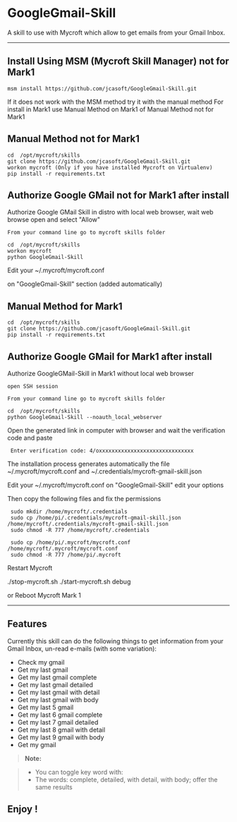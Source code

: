 GoogleGmail-Skill
===================

A skill to use with Mycroft which allow to get emails from your Gmail Inbox.

----------


Install Using MSM (Mycroft Skill Manager)  not for Mark1
-------------------

    msm install https://github.com/jcasoft/GoogleGmail-Skill.git


If it does not work with the MSM method try it with the manual method
For install in Mark1 use Manual Method on Mark1
of Manual Method not for Mark1

Manual Method not for Mark1
-------------------

    cd  /opt/mycroft/skills
    git clone https://github.com/jcasoft/GoogleGmail-Skill.git
    workon mycroft (Only if you have installed Mycroft on Virtualenv)
    pip install -r requirements.txt

Authorize Google GMail not for Mark1 after install
-------------------

Authorize Google GMail Skill in distro with local web browser, wait web browse open and select "Allow"

    From your command line go to mycroft skills folder

    cd  /opt/mycroft/skills
    workon mycroft
    python GoogleGmail-Skill


Edit your ~/.mycroft/mycroft.conf

on "GoogleGmail-Skill" section (added automatically)



Manual Method for Mark1
-------------------

    cd  /opt/mycroft/skills
    git clone https://github.com/jcasoft/GoogleGmail-Skill.git
    pip install -r requirements.txt


Authorize Google GMail for Mark1 after install
-------------------
	
Authorize GoogleGMail-Skill in Mark1 without local web browser

    open SSH session

    From your command line go to mycroft skills folder

    cd  /opt/mycroft/skills
    python GoogleGmail-Skill --noauth_local_webserver

Open the generated link in computer with browser and wait the verification code and paste

     Enter verification code: 4/oxxxxxxxxxxxxxxxxxxxxxxxxxxxxxx   


The installation process generates automatically the file ~/.mycroft/mycroft.conf and ~/.credentials/mycroft-gmail-skill.json

Edit your ~/.mycroft/mycroft.conf
on "GoogleGmail-Skill"  edit your options

Then copy the following files and fix the permissions

     sudo mkdir /home/mycroft/.credentials
     sudo cp /home/pi/.credentials/mycroft-gmail-skill.json /home/mycroft/.credentials/mycroft-gmail-skill.json
     sudo chmod -R 777 /home/mycroft/.credentials

     sudo cp /home/pi/.mycroft/mycroft.conf /home/mycroft/.mycroft/mycroft.conf
     sudo chmod -R 777 /home/pi/.mycroft




Restart Mycroft

./stop-mycroft.sh
./start-mycroft.sh debug

or Reboot Mycroft Mark 1


----------


Features
--------------------

Currently this skill can do the following things to get information from your Gmail Inbox, un-read e-mails (with some variation):

- Check my gmail
- Get my last gmail
- Get my last gmail complete 
- Get my last gmail detailed
- Get my last gmail with detail 
- Get my last gmail with body   
- Get my last 5 gmail
- Get my last 6 gmail complete 
- Get my last 7 gmail detailed
- Get my last 8 gmail with detail 
- Get my last 9 gmail with body
- Get my gmail


> **Note:**

> - You can toggle key word with:
> - The words: complete, detailed, with detail, with body; offer the same results




**Enjoy !**
--------
